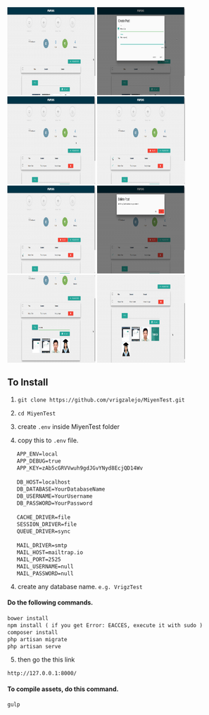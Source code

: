 <img src="//raw.githubusercontent.com/vrigzalejo/MiyenTest/master/resources/assets/screenshots/ss1.png" width="200px" height="200px" />
<img src="//raw.githubusercontent.com/vrigzalejo/MiyenTest/master/resources/assets/screenshots/ss2.png" width="200px" height="200px" />
<img src="//raw.githubusercontent.com/vrigzalejo/MiyenTest/master/resources/assets/screenshots/ss3.png" width="200px" height="200px" />
<img src="//raw.githubusercontent.com/vrigzalejo/MiyenTest/master/resources/assets/screenshots/ss4.png" width="200px" height="200px" />
<img src="//raw.githubusercontent.com/vrigzalejo/MiyenTest/master/resources/assets/screenshots/ss5.png" width="200px" height="200px" />
<img src="//raw.githubusercontent.com/vrigzalejo/MiyenTest/master/resources/assets/screenshots/ss6.png" width="200px" height="200px" />
<img src="//raw.githubusercontent.com/vrigzalejo/MiyenTest/master/resources/assets/screenshots/ss7.png" width="200px" height="200px" />
<img src="//raw.githubusercontent.com/vrigzalejo/MiyenTest/master/resources/assets/screenshots/ss8.png" width="200px" height="200px" />

## To Install

1) `git clone https://github.com/vrigzalejo/MiyenTest.git`

2) `cd MiyenTest`

3) create `.env` inside MiyenTest folder

4) copy this to `.env` file.

```
   APP_ENV=local
   APP_DEBUG=true
   APP_KEY=zAb5cGRVVwuh9gdJGvYNyd8EcjQD14Wv
   
   DB_HOST=localhost
   DB_DATABASE=YourDatabaseName
   DB_USERNAME=YourUsername
   DB_PASSWORD=YourPassword
   
   CACHE_DRIVER=file
   SESSION_DRIVER=file
   QUEUE_DRIVER=sync
   
   MAIL_DRIVER=smtp
   MAIL_HOST=mailtrap.io
   MAIL_PORT=2525
   MAIL_USERNAME=null
   MAIL_PASSWORD=null
```

4) create any database name. `e.g. VrigzTest`

#### Do the following commands.
```
bower install
npm install ( if you get Error: EACCES, execute it with sudo )
composer install
php artisan migrate
php artisan serve
```

5) then go the this link
```
http://127.0.0.1:8000/
```

#### To compile assets, do this command.
```
gulp
```

